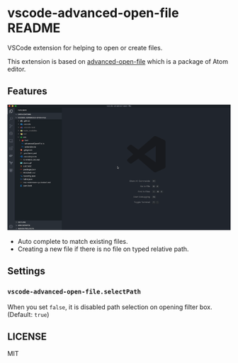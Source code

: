 # vscode-advanced-open-file README

VSCode extension for helping to open or create files.

This extension is based on [advanced-open-file](https://github.com/Osmose/advanced-open-file) which is a package of Atom editor.

## Features

![Demo](demo.gif)

- Auto complete to match existing files.
- Creating a new file if there is no file on typed relative path.

## Settings
### `vscode-advanced-open-file.selectPath`

When you set `false`, it is disabled path selection on opening filter box. (Default: `true`)

## LICENSE

MIT
